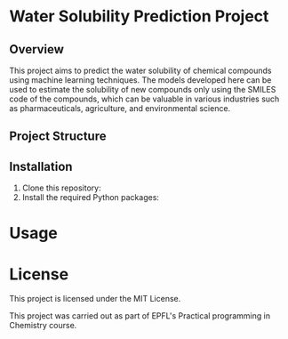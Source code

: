 #  Water Solubility Prediction Project
## Overview
This project aims to predict the water solubility of chemical compounds using machine learning techniques. The models developed here can be used to estimate the solubility of new compounds only using the SMILES code of the compounds, which can be valuable in various industries such as pharmaceuticals, agriculture, and environmental science.

## Project Structure

## Installation
1. Clone this repository:
2. Install the required Python packages:

# Usage

# License
This project is licensed under the MIT License.

This project was carried out as part of EPFL's Practical programming in Chemistry course.
